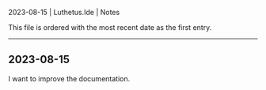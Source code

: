 2023-08-15 | Luthetus.Ide | Notes

This file is ordered with the most recent date as the first entry.

---

## 2023-08-15

I want to improve the documentation.
